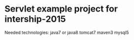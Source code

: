 # Servlet example project for intership-2015

Needed technologies:
java7 or java8
tomcat7
maven3
mysql5



